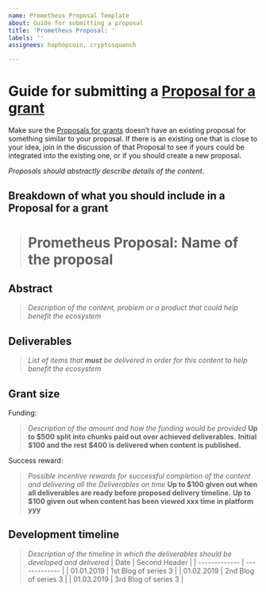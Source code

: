 ```yaml
---
name: Prometheus Proposal Template
about: Guide for submitting a proposal
title: 'Prometheus Proposal: '
labels: ''
assignees: hophopcoin, cryptosquanch

---
```


# Guide for submitting a [Proposal for a grant](https://github.com/prometheus-test/proposal/issues)

Make sure the [Proposals for grants](https://github.com/prometheus-test/proposal/issues) doesn’t have an existing proposal for something similar to your proposal. If there is an existing one that is close to your idea, join in the discussion of that Proposal to see if yours could be integrated into the existing one, or if you should create a new proposal.

_Proposals should abstractly describe details of the content_.

## Breakdown of what you should include in a Proposal for a grant

> # Prometheus Proposal: **Name of the proposal** 

## Abstract

> _Description of the content, problem or a product that could help benefit the ecosystem_

## Deliverables

> _List of items that **must** be delivered in order for this content to help benefit the ecosystem_

## Grant size

Funding:
> _Description of the amount and how the funding would be provided_
> **Up to $500 split into chunks paid out over achieved deliverables.**
> **Initial $100 and the rest $400 is delivered when content is published.**

Success reward:
> _Possible incentive rewards for successful completion of the content and delivering all the Deliverables on time_
> **Up to $100 given out when all deliverables are ready before proposed delivery timeline.**
> **Up to $100 given out when content has been viewed xxx time in platform yyy**

## Development timeline
> _Description of the timeline in which the deliverables should be developed and delivered_
| Date  | Second Header |
| ------------- | ------------- |
| 01.01.2019  | 1st Blog of series 3  |
| 01.02.2019  | 2nd Blog of series 3  |
| 01.03.2019  | 3rd Blog of series 3  |
